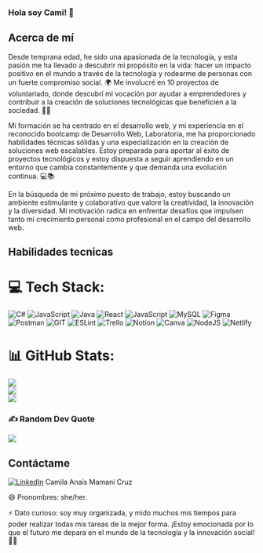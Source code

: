 ### Hola soy Cami! 👋

## Acerca de mí
Desde temprana edad, he sido una apasionada de la tecnología, y esta pasión me ha llevado a descubrir mi propósito en la vida: hacer un impacto positivo en el mundo a través de la tecnología y rodearme de personas con un fuerte compromiso social. 🌍 Me involucré en 10 proyectos de voluntariado, donde descubrí mi vocación por ayudar a emprendedores y contribuir a la creación de soluciones tecnológicas que beneficien a la sociedad. 💪🤝

Mi formación se ha centrado en el desarrollo web, y mi experiencia en el reconocido bootcamp de Desarrollo Web, Laboratoria, me ha proporcionado habilidades técnicas sólidas y una especialización en la creación de soluciones web escalables. Estoy preparada para aportar al éxito de proyectos tecnológicos y estoy dispuesta a seguir aprendiendo en un entorno que cambia constantemente y que demanda una evolución continua. 💻📚

En la búsqueda de mi próximo puesto de trabajo, estoy buscando un ambiente estimulante y colaborativo que valore la creatividad, la innovación y la diversidad. Mi motivación radica en enfrentar desafíos que impulsen tanto mi crecimiento personal como profesional en el campo del desarrollo web.

## Habilidades tecnicas


# 💻 Tech Stack:
![C#](https://img.shields.io/badge/c%23-%23239120.svg?style=for-the-badge&logo=c-sharp&logoColor=white) ![JavaScript](https://img.shields.io/badge/javascript-%23323330.svg?style=for-the-badge&logo=javascript&logoColor=%23F7DF1E) ![Java](https://img.shields.io/badge/java-%23ED8B00.svg?style=for-the-badge&logo=openjdk&logoColor=white) ![React](https://img.shields.io/badge/react-%2320232a.svg?style=for-the-badge&logo=react&logoColor=%2361DAFB) ![JavaScript](https://img.shields.io/badge/javascript-%23323330.svg?style=for-the-badge&logo=javascript&logoColor=%23F7DF1E) ![MySQL](https://img.shields.io/badge/mysql-%2300000f.svg?style=for-the-badge&logo=mysql&logoColor=white) ![Figma](https://img.shields.io/badge/figma-%23F24E1E.svg?style=for-the-badge&logo=figma&logoColor=white) ![Postman](https://img.shields.io/badge/Postman-FF6C37?style=for-the-badge&logo=postman&logoColor=white) ![GIT](https://img.shields.io/badge/Git-fc6d26?style=for-the-badge&logo=git&logoColor=white) ![ESLint](https://img.shields.io/badge/ESLint-4B3263?style=for-the-badge&logo=eslint&logoColor=white) ![Trello](https://img.shields.io/badge/Trello-%23026AA7.svg?style=for-the-badge&logo=Trello&logoColor=white) ![Notion](https://img.shields.io/badge/Notion-%23000000.svg?style=for-the-badge&logo=notion&logoColor=white) ![Canva](https://img.shields.io/badge/Canva-%2300C4CC.svg?style=for-the-badge&logo=Canva&logoColor=white) ![NodeJS](https://img.shields.io/badge/node.js-6DA55F?style=for-the-badge&logo=node.js&logoColor=white) ![Netlify](https://img.shields.io/badge/netlify-%23000000.svg?style=for-the-badge&logo=netlify&logoColor=#00C7B7)
# 📊 GitHub Stats:
![](https://github-readme-stats.vercel.app/api?username=CAMIANAIS&theme=prussian&hide_border=false&include_all_commits=false&count_private=true)<br/>
![](https://github-readme-streak-stats.herokuapp.com/?user=CAMIANAIS&theme=prussian&hide_border=false)<br/>
![](https://github-readme-stats.vercel.app/api/top-langs/?username=CAMIANAIS&theme=prussian&hide_border=false&include_all_commits=false&count_private=true&layout=compact)

### ✍️ Random Dev Quote
![](https://quotes-github-readme.vercel.app/api?type=horizontal&theme=radical)



## Contáctame
[![LinkedIn](https://img.shields.io/badge/LinkedIn-%230077B5.svg?logo=linkedin&logoColor=white)]((https://www.linkedin.com/in/camila-anais-mamani-cruz/)) Camila Anais Mamani Cruz

😄 Pronombres: she/her.

⚡ Dato curioso: soy muy organizada, y mido muchos mis tiempos para poder realizar todas mis tareas de la mejor forma.
¡Estoy emocionada por lo que el futuro me depara en el mundo de la tecnología y la innovación social! 💫🚀
